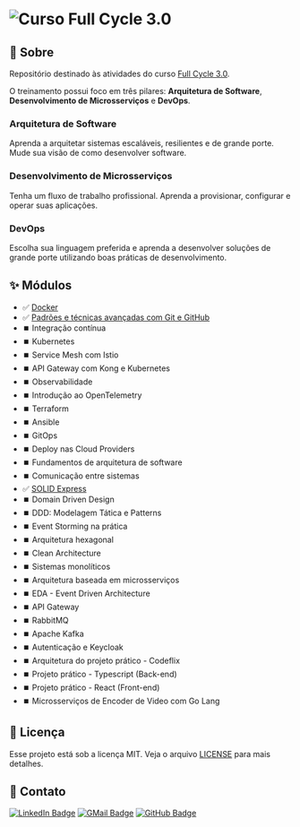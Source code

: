 # ![Curso Full Cycle 3.0](https://events-fullcycle.s3.amazonaws.com/events-fullcycle/media/images/0aab3011acbf450d862342befdabd294.png)

## 📔 Sobre

Repositório destinado às atividades do curso [Full Cycle 3.0](https://curso.fullcycle.com.br/curso-fullcycle/).

O treinamento possui foco em três pilares: **Arquitetura de Software**, **Desenvolvimento de Microsserviços** e **DevOps**.

### Arquitetura de Software

Aprenda a arquitetar sistemas escaláveis, resilientes e de grande porte. Mude sua visão de como desenvolver software.

### Desenvolvimento de Microsserviços

Tenha um fluxo de trabalho profissional. Aprenda a provisionar, configurar e operar suas aplicações.

### DevOps

Escolha sua linguagem preferida e aprenda a desenvolver soluções de grande porte utilizando boas práticas de desenvolvimento.

## ✨ Módulos

- ✅ [Docker](./DevOps/docker/readme.md)
- ✅ [Padrões e técnicas avançadas com Git e GitHub](./DevOps/git-github/readme.md)
- ⏹️ Integração contínua
- ⏹️ Kubernetes
- ⏹️ Service Mesh com Istio
- ⏹️ API Gateway com Kong e Kubernetes
- ⏹️ Observabilidade
- ⏹️ Introdução ao OpenTelemetry
- ⏹️ Terraform
- ⏹️ Ansible
- ⏹️ GitOps
- ⏹️ Deploy nas Cloud Providers
- ⏹️ Fundamentos de arquitetura de software
- ⏹️ Comunicação entre sistemas
- ✅ [SOLID Express](./Architecture/SOLID/readme.md)
- ⏹️ Domain Driven Design
- ⏹️ DDD: Modelagem Tática e Patterns
- ⏹️ Event Storming na prática
- ⏹️ Arquitetura hexagonal
- ⏹️ Clean Architecture
- ⏹️ Sistemas monolíticos
- ⏹️ Arquitetura baseada em microsserviços
- ⏹️ EDA - Event Driven Architecture
- ⏹️ API Gateway
- ⏹️ RabbitMQ
- ⏹️ Apache Kafka
- ⏹️ Autenticação e Keycloak
- ⏹️ Arquitetura do projeto prático - Codeflix
- ⏹️ Projeto prático - Typescript (Back-end)
- ⏹️ Projeto prático - React (Front-end)
- ⏹️ Microsserviços de Encoder de Video com Go Lang

<!-- STATUS
⏹️ Não iniciado
▶️ Em andamento
⏸️ Pausado
✅ Finalizado

 -->

## 📝 Licença

Esse projeto está sob a licença MIT. Veja o arquivo [LICENSE](LICENSE) para mais detalhes.

## 📧 Contato

[![LinkedIn Badge](https://img.shields.io/badge/-Felipe_Nascimento-blue?style=flat-square&logo=Linkedin&logoColor=white&link=https://www.linkedin.com/in/fnascto/)](https://www.linkedin.com/in/fnascto/) [![GMail Badge](https://img.shields.io/badge/-flpnascto@gmail.com-c14438?style=flat-square&logo=Gmail&logoColor=white&link=mailto:flpnascto@gmail.com)](mailto:flpnascto@gmail.com)
[![GitHub Badge](https://img.shields.io/badge/-Profile-181717?style=flat-square&logo=GitHub&logoColor=white&link=https://github.com/flpnascto)](https://github.com/flpnascto)

